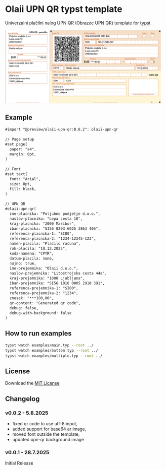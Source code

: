 # Olaii UPN QR typst template

Univerzalni plačilni nalog UPN QR (Obrazec UPN QR) template for [typst](https://typst.app/docs/)

![Preview](thumbnail.png)

## Example

```typ
#import "@preview/olaii-upn-qr:0.0.2": olaii-upn-qr

// Page setup
#set page(
  paper: "a4",
  margin: 0pt,
)

// Font
#set text(
  font: "Arial",
  size: 8pt,
  fill: black,
)

// UPN QR
#olaii-upn-qr(
  ime-placnika: "Poljubno podjetje d.o.o.",
  naslov-placnika: "Lepa cesta 10",
  kraj-placnika: "2000 Maribor",
  iban-placnika: "SI56 0203 6025 3863 406",
  referenca-placnika-1: "SI00",
  referenca-placnika-2: "1234-12345-123",
  namen-placila: "Plačilo računa",
  rok-placila: "10.12.2025",
  koda-namena: "CPYR",
  datum-placila: none,
  nujno: true,
  ime-prejemnika: "Olaii d.o.o.",
  naslov-prejemnika: "Litostrojska cesta 44a",
  kraj-prejemnika: "1000 Ljubljana",
  iban-prejemnika: "SI56 1010 0005 2910 391",
  referenca-prejemnika-1: "SI00",
  referenca-prejemnika-2: "1234",
  znesek: "***100,00",
  qr-content: "Generated qr code",
  debug: false,
  debug-with-background: false
)
```

## How to run examples

```bash
typst watch examples/main.typ --root ../
typst watch examples/bottom.typ --root ../
typst watch examples/multiple.typ --root ../
```

## License

Download the [MIT License](https://github.com/Olaii/olaii-upn-qr-typst-template/blob/main/LICENSE)

## Changelog

### **v0.0.2** - 5.8.2025

- fixed qr code to use utf-8 input,
- added support for base64 ar image,
- moved font outside the template,
- updated upn-qr background image

### **v0.0.1** - 28.7.2025

Initial Release
